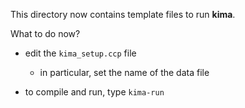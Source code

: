 This directory now contains template files to run **kima**.

What to do now?

- edit the `kima_setup.ccp` file
   - in particular, set the name of the data file

- to compile and run, type `kima-run`
